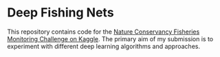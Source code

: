 # Deep Fishing Nets

This repository contains code for the [Nature Conservancy Fisheries Monitoring Challenge on Kaggle](https://www.kaggle.com/c/the-nature-conservancy-fisheries-monitoring). The primary aim of my submission is to experiment with different deep learning algorithms and approaches.